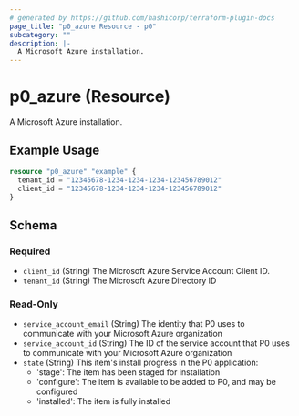 ```yaml
---
# generated by https://github.com/hashicorp/terraform-plugin-docs
page_title: "p0_azure Resource - p0"
subcategory: ""
description: |-
  A Microsoft Azure installation.
---
```


# p0_azure (Resource)

A Microsoft Azure installation.

## Example Usage

```terraform
resource "p0_azure" "example" {
  tenant_id = "12345678-1234-1234-1234-123456789012"
  client_id = "12345678-1234-1234-1234-123456789012"
}
```

<!-- schema generated by tfplugindocs -->
## Schema

### Required

- `client_id` (String) The Microsoft Azure Service Account Client ID.
- `tenant_id` (String) The Microsoft Azure Directory ID

### Read-Only

- `service_account_email` (String) The identity that P0 uses to communicate with your Microsoft Azure organization
- `service_account_id` (String) The ID of the service account that P0 uses to communicate with your Microsoft Azure organization
- `state` (String) This item's install progress in the P0 application:
	- 'stage': The item has been staged for installation
	- 'configure': The item is available to be added to P0, and may be configured
	- 'installed': The item is fully installed
